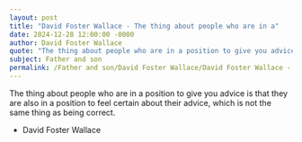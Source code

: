 ```yaml
---
layout: post
title: "David Foster Wallace - The thing about people who are in a"
date: 2024-12-28 12:00:00 -0000
author: David Foster Wallace
quote: "The thing about people who are in a position to give you advice is that they are also in a position to feel certain about their advice, which is not the same thing as being correct."
subject: Father and son
permalink: /Father and son/David Foster Wallace/David Foster Wallace - The thing about people who are in a
---
```


The thing about people who are in a position to give you advice is that they are also in a position to feel certain about their advice, which is not the same thing as being correct.

- David Foster Wallace
